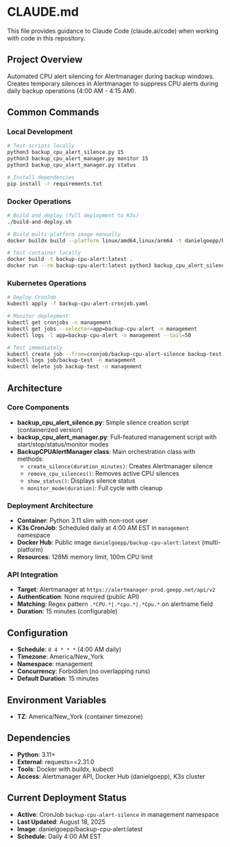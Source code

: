 # CLAUDE.md

This file provides guidance to Claude Code (claude.ai/code) when working with code in this repository.

## Project Overview
Automated CPU alert silencing for Alertmanager during backup windows. Creates temporary silences in Alertmanager to suppress CPU alerts during daily backup operations (4:00 AM - 4:15 AM).

## Common Commands

### Local Development
```bash
# Test scripts locally
python3 backup_cpu_alert_silence.py 15
python3 backup_cpu_alert_manager.py monitor 15
python3 backup_cpu_alert_manager.py status

# Install dependencies
pip install -r requirements.txt
```

### Docker Operations
```bash
# Build and deploy (full deployment to K3s)
./build-and-deploy.sh

# Build multi-platform image manually
docker buildx build --platform linux/amd64,linux/arm64 -t danielgoepp/backup-cpu-alert:latest --push .

# Test container locally
docker build -t backup-cpu-alert:latest .
docker run --rm backup-cpu-alert:latest python3 backup_cpu_alert_silence.py 1
```

### Kubernetes Operations
```bash
# Deploy CronJob
kubectl apply -f backup-cpu-alert-cronjob.yaml

# Monitor deployment
kubectl get cronjobs -n management
kubectl get jobs --selector=app=backup-cpu-alert -n management
kubectl logs -l app=backup-cpu-alert -n management --tail=50

# Test immediately
kubectl create job --from=cronjob/backup-cpu-alert-silence backup-test -n management
kubectl logs job/backup-test -n management
kubectl delete job backup-test -n management
```

## Architecture

### Core Components
- **backup_cpu_alert_silence.py**: Simple silence creation script (containerized version)
- **backup_cpu_alert_manager.py**: Full-featured management script with start/stop/status/monitor modes
- **BackupCPUAlertManager class**: Main orchestration class with methods:
  - `create_silence(duration_minutes)`: Creates Alertmanager silence
  - `remove_cpu_silences()`: Removes active CPU silences  
  - `show_status()`: Displays silence status
  - `monitor_mode(duration)`: Full cycle with cleanup

### Deployment Architecture
- **Container**: Python 3.11 slim with non-root user
- **K3s CronJob**: Scheduled daily at 4:00 AM EST in `management` namespace
- **Docker Hub**: Public image `danielgoepp/backup-cpu-alert:latest` (multi-platform)
- **Resources**: 128Mi memory limit, 100m CPU limit

### API Integration
- **Target**: Alertmanager at `https://alertmanager-prod.goepp.net/api/v2`
- **Authentication**: None required (public API)
- **Matching**: Regex pattern `.*CPU.*|.*cpu.*|.*Cpu.*` on alertname field
- **Duration**: 15 minutes (configurable)

## Configuration
- **Schedule**: `0 4 * * *` (4:00 AM daily)
- **Timezone**: America/New_York  
- **Namespace**: management
- **Concurrency**: Forbidden (no overlapping runs)
- **Default Duration**: 15 minutes

## Environment Variables
- **TZ**: America/New_York (container timezone)

## Dependencies
- **Python**: 3.11+
- **External**: requests==2.31.0
- **Tools**: Docker with buildx, kubectl
- **Access**: Alertmanager API, Docker Hub (danielgoepp), K3s cluster

## Current Deployment Status
- **Active**: CronJob `backup-cpu-alert-silence` in management namespace
- **Last Updated**: August 18, 2025
- **Image**: danielgoepp/backup-cpu-alert:latest
- **Schedule**: Daily 4:00 AM EST